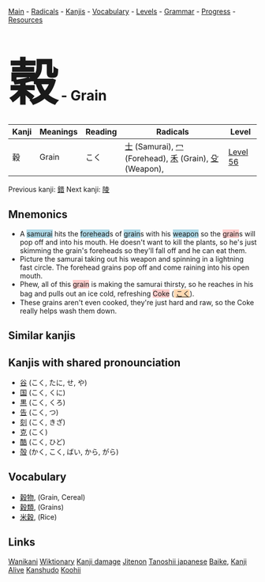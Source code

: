 <style> bigfont {font-size: 100px}</style>
[Main](../README.md) -
[Radicals](../radicals.md) -
[Kanjis](../kanjis.md) -
[Vocabulary](../vocabulary.md) -
[Levels](../levels.md) -
[Grammar](../grammar.md) - 
[Progress](../progress.md) -
[Resources](../resources.md)
# <bigfont> 穀</bigfont> - Grain 

| Kanji | Meanings | Reading | Radicals | Level |
| --- | --- | --- | --- | --- |
| 穀 | Grain | こく | [士](../radicals/士.md) (Samurai), [冖](../radicals/冖.md) (Forehead), [禾](../radicals/禾.md) (Grain), [殳](../radicals/殳.md) (Weapon),  | [Level 56](../levels/wk_level56.md) |

Previous kanji: [錯](錯.md) Next kanji: [陵](陵.md) 

## Mnemonics
 * A <span style="background-color:#ADD8E6"> samurai</span> hits the <span style="background-color:#ADD8E6"> forehead</span>s of <span style="background-color:#ADD8E6"> grain</span>s with his <span style="background-color:#ADD8E6"> weapon</span> so the <span style="background-color:#ffcccb"> grain</span>s will pop off and into his mouth. He doesn't want to kill the plants, so he's just skimming the grain's foreheads so they'll fall off and he can eat them.
* Picture the samurai taking out his weapon and spinning in a lightning fast circle. The forehead grains pop off and come raining into his open mouth.
* Phew, all of this <span style="background-color:#ffcccb"> grain</span> is making the samurai thirsty, so he reaches in his bag and pulls out an ice cold, refreshing <span style="background-color:#ffcccb"> Coke</span> (<span style="background-color:#fed8b1"> [こく](https://jisho.org/search/こく)</span>).
* These grains aren't even cooked, they're just hard and raw, so the Coke really helps wash them down.


## Similar kanjis
 


## Kanjis with shared pronounciation
 * [谷](谷.md) (こく, たに, せ, や)
* [国](国.md) (こく, くに)
* [黒](黒.md) (こく, くろ)
* [告](告.md) (こく, つ)
* [刻](刻.md) (こく, きざ)
* [克](克.md) (こく)
* [酷](酷.md) (こく, ひど)
* [殻](殻.md) (かく, こく, ばい, から, がら)



## Vocabulary
 * [穀物](../vocabulary/穀.md), (Grain, Cereal)
* [穀類](../vocabulary/穀.md), (Grains)
* [米穀](../vocabulary/穀.md), (Rice)




## Links 


[Wanikani](https://www.wanikani.com/kanji/穀)
[Wiktionary](https://en.wiktionary.org/wiki/穀)
[Kanji damage](http://www.kanjidamage.com/kanji/search?utf8=✓&q=穀)
[Jitenon](https://jitenon.com/kanji/穀)
[Tanoshii japanese](https://www.tanoshiijapanese.com/dictionary/kanji.cfm?k=穀)
[Baike](https://baike.baidu.com/item/穀),
[Kanji Alive](https://app.kanjialive.com/穀)
[Kanshudo](https://www.kanshudo.com/searchmn?q=穀)
[Koohii](https://kanji.koohii.com/study/kanji/穀)
